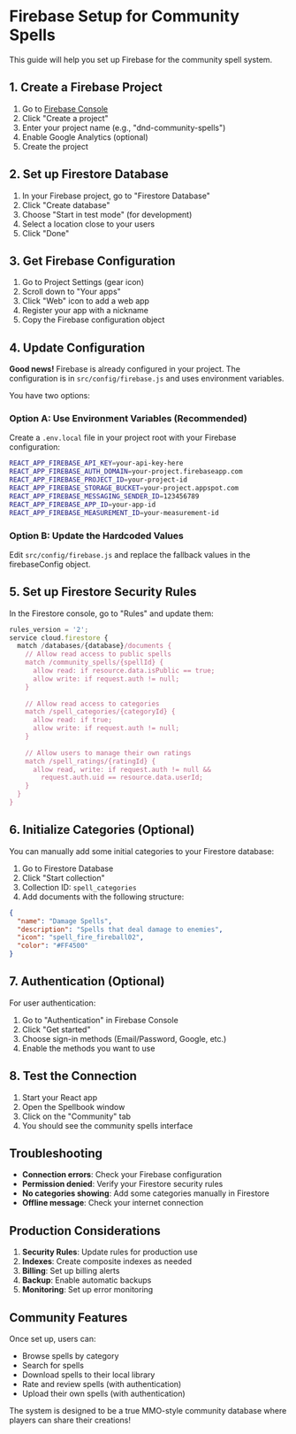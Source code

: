 # Firebase Setup for Community Spells

This guide will help you set up Firebase for the community spell system.

## 1. Create a Firebase Project

1. Go to [Firebase Console](https://console.firebase.google.com/)
2. Click "Create a project"
3. Enter your project name (e.g., "dnd-community-spells")
4. Enable Google Analytics (optional)
5. Create the project

## 2. Set up Firestore Database

1. In your Firebase project, go to "Firestore Database"
2. Click "Create database"
3. Choose "Start in test mode" (for development)
4. Select a location close to your users
5. Click "Done"

## 3. Get Firebase Configuration

1. Go to Project Settings (gear icon)
2. Scroll down to "Your apps"
3. Click "Web" icon to add a web app
4. Register your app with a nickname
5. Copy the Firebase configuration object

## 4. Update Configuration

**Good news!** Firebase is already configured in your project. The configuration is in `src/config/firebase.js` and uses environment variables.

You have two options:

### Option A: Use Environment Variables (Recommended)
Create a `.env.local` file in your project root with your Firebase configuration:

```bash
REACT_APP_FIREBASE_API_KEY=your-api-key-here
REACT_APP_FIREBASE_AUTH_DOMAIN=your-project.firebaseapp.com
REACT_APP_FIREBASE_PROJECT_ID=your-project-id
REACT_APP_FIREBASE_STORAGE_BUCKET=your-project.appspot.com
REACT_APP_FIREBASE_MESSAGING_SENDER_ID=123456789
REACT_APP_FIREBASE_APP_ID=your-app-id
REACT_APP_FIREBASE_MEASUREMENT_ID=your-measurement-id
```

### Option B: Update the Hardcoded Values
Edit `src/config/firebase.js` and replace the fallback values in the firebaseConfig object.

## 5. Set up Firestore Security Rules

In the Firestore console, go to "Rules" and update them:

```javascript
rules_version = '2';
service cloud.firestore {
  match /databases/{database}/documents {
    // Allow read access to public spells
    match /community_spells/{spellId} {
      allow read: if resource.data.isPublic == true;
      allow write: if request.auth != null;
    }
    
    // Allow read access to categories
    match /spell_categories/{categoryId} {
      allow read: if true;
      allow write: if request.auth != null;
    }
    
    // Allow users to manage their own ratings
    match /spell_ratings/{ratingId} {
      allow read, write: if request.auth != null && 
        request.auth.uid == resource.data.userId;
    }
  }
}
```

## 6. Initialize Categories (Optional)

You can manually add some initial categories to your Firestore database:

1. Go to Firestore Database
2. Click "Start collection"
3. Collection ID: `spell_categories`
4. Add documents with the following structure:

```json
{
  "name": "Damage Spells",
  "description": "Spells that deal damage to enemies",
  "icon": "spell_fire_fireball02",
  "color": "#FF4500"
}
```

## 7. Authentication (Optional)

For user authentication:

1. Go to "Authentication" in Firebase Console
2. Click "Get started"
3. Choose sign-in methods (Email/Password, Google, etc.)
4. Enable the methods you want to use

## 8. Test the Connection

1. Start your React app
2. Open the Spellbook window
3. Click on the "Community" tab
4. You should see the community spells interface

## Troubleshooting

- **Connection errors**: Check your Firebase configuration
- **Permission denied**: Verify your Firestore security rules
- **No categories showing**: Add some categories manually in Firestore
- **Offline message**: Check your internet connection

## Production Considerations

1. **Security Rules**: Update rules for production use
2. **Indexes**: Create composite indexes as needed
3. **Billing**: Set up billing alerts
4. **Backup**: Enable automatic backups
5. **Monitoring**: Set up error monitoring

## Community Features

Once set up, users can:
- Browse spells by category
- Search for spells
- Download spells to their local library
- Rate and review spells (with authentication)
- Upload their own spells (with authentication)

The system is designed to be a true MMO-style community database where players can share their creations!
